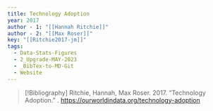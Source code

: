 ```yaml
---
title: Technology Adoption
year: 2017
author - 1: "[[Hannah Ritchie]]"
author - 2: "[[Max Roser]]"
key: "[[Ritchie2017-jm]]"
tags:
  - Data-Stats-Figures
  - 2_Upgrade-MAY-2023
  - _BibTex-to-MD-Git
  - Website
---
```


> [!Bibliography]
> Ritchie, Hannah, Max Roser. 2017. “Technology Adoption.” . https://ourworldindata.org/technology-adoption